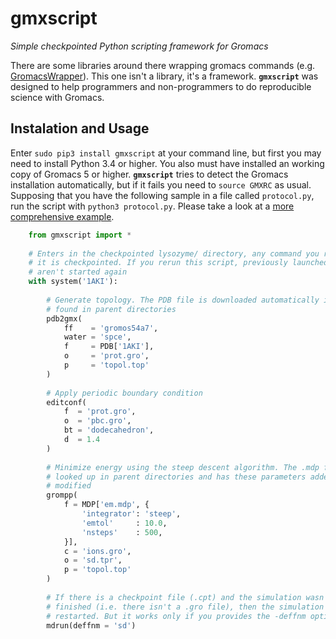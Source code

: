 # gmxscript
_Simple checkpointed Python scripting framework for Gromacs_


There are some libraries around there wrapping gromacs commands (e.g.
[GromacsWrapper](http://gromacswrapper.readthedocs.io/)). This one isn't a
library, it's a framework. **`gmxscript`** was designed to help programmers and
non-programmers to do reproducible science with Gromacs.

## Instalation and Usage

Enter `sudo pip3 install gmxscript` at your command line, but first you may need
to install Python 3.4 or higher. You also must have installed an working copy of
Gromacs 5 or higher. **`gmxscript`** tries to detect the Gromacs installation
automatically, but if it fails you need to `source GMXRC` as usual. Supposing
that you have the following sample in a file called `protocol.py`, run the
script with `python3 protocol.py`. Please take a look at a [more comprehensive
example](sample/sample.py).

```python
    from gmxscript import *
    
    # Enters in the checkpointed lysozyme/ directory, any command you run inside
    # it is checkpointed. If you rerun this script, previously launched commands
    # aren't started again
    with system('1AKI'):
    
        # Generate topology. The PDB file is downloaded automatically if not
        # found in parent directories
        pdb2gmx(
            ff    = 'gromos54a7',
            water = 'spce',
            f     = PDB['1AKI'],
            o     = 'prot.gro',
            p     = 'topol.top'
        )
        
        # Apply periodic boundary condition
        editconf(
            f  = 'prot.gro',
            o  = 'pbc.gro',
            bt = 'dodecahedron',
            d  = 1.4
        )
        
        # Minimize energy using the steep descent algorithm. The .mdp file is
        # looked up in parent directories and has these parameters added or 
        # modified
        grompp(
            f = MDP['em.mdp', {
                'integrator': 'steep',
                'emtol'     : 10.0,
                'nsteps'    : 500,
            }],
            c = 'ions.gro',
            o = 'sd.tpr',
            p = 'topol.top'
        )
        
        # If there is a checkpoint file (.cpt) and the simulation wasn't 
        # finished (i.e. there isn't a .gro file), then the simulation is 
        # restarted. But it works only if you provides the -deffnm option here.
        mdrun(deffnm = 'sd')
```

